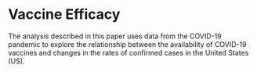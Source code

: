 # Vaccine Efficacy

The analysis described in this paper uses data from the COVID-19 pandemic to explore the relationship between the availability of COVID-19 vaccines and changes in the rates of confirmed cases in the United States (US).